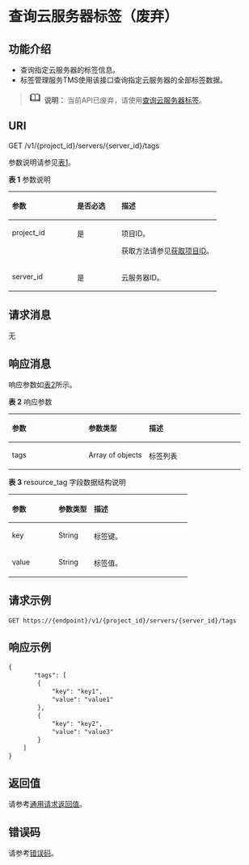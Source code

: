 # 查询云服务器标签（废弃）<a name="ecs_02_1411_01"></a>

## 功能介绍<a name="section192222559445"></a>

-   查询指定云服务器的标签信息。
-   标签管理服务TMS使用该接口查询指定云服务器的全部标签数据。

>![](public_sys-resources/icon-note.gif) **说明：** 
>当前API已废弃，请使用[查询云服务器标签](查询云服务器标签.md)。

## URI<a name="section222245513448"></a>

GET /v1/\{project\_id\}/servers/\{server\_id\}/tags

参数说明请参见[表1](#table431622145919)。

**表 1**  参数说明

<a name="table431622145919"></a>
<table><thead align="left"><tr id="row1331652135919"><th class="cellrowborder" valign="top" width="31.25%" id="mcps1.2.4.1.1"><p id="p7707213"><a name="p7707213"></a><a name="p7707213"></a>参数</p>
</th>
<th class="cellrowborder" valign="top" width="21.25%" id="mcps1.2.4.1.2"><p id="p20304554"><a name="p20304554"></a><a name="p20304554"></a>是否必选</p>
</th>
<th class="cellrowborder" valign="top" width="47.5%" id="mcps1.2.4.1.3"><p id="p34056167"><a name="p34056167"></a><a name="p34056167"></a>描述</p>
</th>
</tr>
</thead>
<tbody><tr id="row19316172118595"><td class="cellrowborder" valign="top" width="31.25%" headers="mcps1.2.4.1.1 "><p id="p1531602118592"><a name="p1531602118592"></a><a name="p1531602118592"></a>project_id</p>
</td>
<td class="cellrowborder" valign="top" width="21.25%" headers="mcps1.2.4.1.2 "><p id="p0316521195914"><a name="p0316521195914"></a><a name="p0316521195914"></a>是</p>
</td>
<td class="cellrowborder" valign="top" width="47.5%" headers="mcps1.2.4.1.3 "><p id="p37593705"><a name="p37593705"></a><a name="p37593705"></a>项目ID。</p>
<p id="p1180512217438"><a name="p1180512217438"></a><a name="p1180512217438"></a>获取方法请参见<a href="获取项目ID.md">获取项目ID</a>。</p>
</td>
</tr>
<tr id="row333372112590"><td class="cellrowborder" valign="top" width="31.25%" headers="mcps1.2.4.1.1 "><p id="p2333142117596"><a name="p2333142117596"></a><a name="p2333142117596"></a>server_id</p>
</td>
<td class="cellrowborder" valign="top" width="21.25%" headers="mcps1.2.4.1.2 "><p id="p13333152110598"><a name="p13333152110598"></a><a name="p13333152110598"></a>是</p>
</td>
<td class="cellrowborder" valign="top" width="47.5%" headers="mcps1.2.4.1.3 "><p id="p16333021165919"><a name="p16333021165919"></a><a name="p16333021165919"></a>云服务器ID。</p>
</td>
</tr>
</tbody>
</table>

## 请求消息<a name="section625475584419"></a>

无

## 响应消息<a name="section1825415515447"></a>

响应参数如[表2](#table725495518449)所示。

**表 2**  响应参数

<a name="table725495518449"></a>
<table><thead align="left"><tr id="row3363185511442"><th class="cellrowborder" valign="top" width="33%" id="mcps1.2.4.1.1"><p id="p15806308"><a name="p15806308"></a><a name="p15806308"></a>参数</p>
</th>
<th class="cellrowborder" valign="top" width="26%" id="mcps1.2.4.1.2"><p id="p21995508"><a name="p21995508"></a><a name="p21995508"></a>参数类型</p>
</th>
<th class="cellrowborder" valign="top" width="41%" id="mcps1.2.4.1.3"><p id="p36805753"><a name="p36805753"></a><a name="p36805753"></a>描述</p>
</th>
</tr>
</thead>
<tbody><tr id="row4363105574411"><td class="cellrowborder" valign="top" width="33%" headers="mcps1.2.4.1.1 "><p id="p73639556446"><a name="p73639556446"></a><a name="p73639556446"></a>tags</p>
</td>
<td class="cellrowborder" valign="top" width="26%" headers="mcps1.2.4.1.2 "><p id="p103634552442"><a name="p103634552442"></a><a name="p103634552442"></a>Array of objects</p>
</td>
<td class="cellrowborder" valign="top" width="41%" headers="mcps1.2.4.1.3 "><p id="p53631955194415"><a name="p53631955194415"></a><a name="p53631955194415"></a>标签列表</p>
</td>
</tr>
</tbody>
</table>

**表 3**  resource\_tag 字段数据结构说明

<a name="table109271241135919"></a>
<table><thead align="left"><tr id="row14941114111598"><th class="cellrowborder" valign="top" width="25.929999999999996%" id="mcps1.2.4.1.1"><p id="p1729465314372"><a name="p1729465314372"></a><a name="p1729465314372"></a>参数</p>
</th>
<th class="cellrowborder" valign="top" width="19.75%" id="mcps1.2.4.1.2"><p id="p14294105313378"><a name="p14294105313378"></a><a name="p14294105313378"></a>参数类型</p>
</th>
<th class="cellrowborder" valign="top" width="54.32%" id="mcps1.2.4.1.3"><p id="p6294105323712"><a name="p6294105323712"></a><a name="p6294105323712"></a>描述</p>
</th>
</tr>
</thead>
<tbody><tr id="row39411541145917"><td class="cellrowborder" valign="top" width="25.929999999999996%" headers="mcps1.2.4.1.1 "><p id="p69411241145914"><a name="p69411241145914"></a><a name="p69411241145914"></a>key</p>
</td>
<td class="cellrowborder" valign="top" width="19.75%" headers="mcps1.2.4.1.2 "><p id="p19419419593"><a name="p19419419593"></a><a name="p19419419593"></a>String</p>
</td>
<td class="cellrowborder" valign="top" width="54.32%" headers="mcps1.2.4.1.3 "><p id="p39411241195914"><a name="p39411241195914"></a><a name="p39411241195914"></a>标签键。</p>
</td>
</tr>
<tr id="row3941204116599"><td class="cellrowborder" valign="top" width="25.929999999999996%" headers="mcps1.2.4.1.1 "><p id="p69412416595"><a name="p69412416595"></a><a name="p69412416595"></a>value</p>
</td>
<td class="cellrowborder" valign="top" width="19.75%" headers="mcps1.2.4.1.2 "><p id="p119411341165912"><a name="p119411341165912"></a><a name="p119411341165912"></a>String</p>
</td>
<td class="cellrowborder" valign="top" width="54.32%" headers="mcps1.2.4.1.3 "><p id="p6941104116591"><a name="p6941104116591"></a><a name="p6941104116591"></a>标签值。</p>
</td>
</tr>
</tbody>
</table>

## 请求示例<a name="section869483985113"></a>

```
GET https://{endpoint}/v1/{project_id}/servers/{server_id}/tags
```

## 响应示例<a name="section3731945154014"></a>

```
{
       "tags": [
        {
            "key": "key1",
            "value": "value1"
        },
        {
            "key": "key2",
            "value": "value3"
        }
    ]
}
```

## 返回值<a name="zh-cn_topic_0092803065_ecs_03_0202_section22960139"></a>

请参考[通用请求返回值](通用请求返回值.md)。

## 错误码<a name="zh-cn_topic_0092803065_ecs_03_0601_zh-cn_topic_0057973179_section23611955"></a>

请参考[错误码](错误码.md)。

